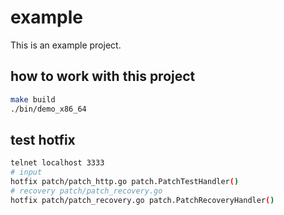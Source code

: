 # example

This is an example project.

## how to work with this project

```bash
make build
./bin/demo_x86_64
```

## test hotfix

```bash
telnet localhost 3333
# input
hotfix patch/patch_http.go patch.PatchTestHandler()
# recovery patch/patch_recovery.go
hotfix patch/patch_recovery.go patch.PatchRecoveryHandler()
```

